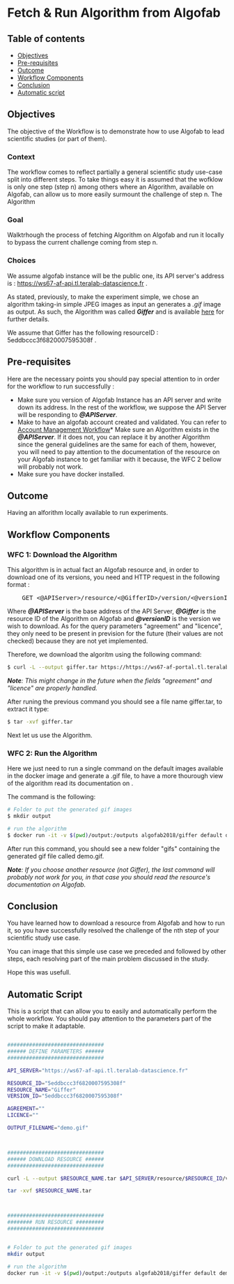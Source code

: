 
# Fetch & Run Algorithm from Algofab  

## Table of contents

* [Objectives](#objectives)
* [Pre-requisites](#pre-requisites)
* [Outcome](#outcome)
* [Workflow Components](#workflow-components)
* [Conclusion](#conclusion)
* [Automatic script](#automatic-script)

## Objectives

The objective of the Workflow is to demonstrate how to use Algofab to lead scientific studies (or part of them).

### Context

The workflow comes to reflect partially a general scientific study use-case split into different steps. To take things easy it is assumed that the wofklow is only one step (step n) among others where an Algorithm, available on Algofab, can allow us to more easily surmount the challenge of step n. The Algorithm 

### Goal

Walktrhough the process of fetching Algorithm on Algofab and run it locally to bypass the current challenge coming from step n.    

### Choices

We assume algofab instance will be the public one, its API server's address is : https://ws67-af-api.tl.teralab-datascience.fr .


As stated, previously, to make the experiment simple, we chose an algorithm taking-in simple JPEG images as input an generates a _.gif_ image as output. As such, the Algorithm was called _**Giffer**_ and is available [here](https://ws67-af-portal.tl.teralab-datascience.fr) for further details.

We assume that Giffer has the following  resourceID : 5eddbccc3f6820007595308f .

## Pre-requisites

Here are the necessary points you should pay special attention to in order for the workflow to run successfully :

* Make sure you version of Algofab Instance has an API server and write down its address. In the rest of the workflow, we suppose the API Server will be responding to **_@APIServer_**.
* Make to have an algofab account created and validated. You can refer to [Account Management Workflow](../account_management/workflow.md)* Make sure an Algorithm exists in the **_@APIServer_**. If it does not, you can replace it by another Algorithm since the general guidelines are the same for each of them, however, you will need to pay attention to the documentation of the resource on your Algofab instance to get familiar with it because, the WFC 2 bellow will probably not work. 
* Make sure you have docker installed.

## Outcome

Having an alforithm locally available to run experiments.


## Workflow Components
																																					
### WFC 1: Download the Algorithm

This algorithm is in actual fact an Algofab resource and, in order to download one of its versions, you need and HTTP request in the following format :
																																																																																																																																																								
<pre>
	GET <@APIServer>/resource/<@GifferID>/version/<@versionID>/download?agreement=agreementVersion&licence=licenceVersion
</pre>

Where _**@APIServer**_ is the base address of the API Server, _**@Giffer**_ is the resource ID of the Algorithm on Algofab and _**@versionID**_ is the version we wish to download. As for the query parameters "agreement" and "licence", they only need to be present in prevision for the future (their values are not checked) because they are not yet implemented.

Therefore, we download the algoritm using the following command:

```bash
$ curl -L --output giffer.tar https://https://ws67-af-portal.tl.teralab-datascience.fr/resource/5eddbccc3f6820007595308f/version/5ecbd0069e260407edd6ebd1/download?agreement&licence
```

_**Note**: This might change in the future when the fields "agreement" and "licence" are properly handled._

After runing the previous command you should see a file name giffer.tar, to extract it type:

```bash
$ tar -xvf giffer.tar
```

Next let us use the Algorithm.

### WFC 2: Run the Algorithm

Here we just need to run a single command on the default images available in the docker image and generate a .gif file, to have a more thourough view of the algorithm read its documentation on .

The command is the following: 

```bash
# Folder to put the generated gif images
$ mkdir output

# run the algorithm
$ docker run -it -v $(pwd)/output:/outputs algofab2018/giffer default demo.gif
```

After run this command, you should see a new folder "gifs" containing the generated gif file called demo.gif.

_**Note**: If you choose another resource (not Giffer), the last command will probably not work for you, in that case you should read the resource's documentation on Algofab._

## Conclusion

You have learned how to download a resource from Algofab and how to run it, so you have successfully resolved the challenge of the nth step of your scientific study use case. 

You can image that this simple use case we preceded and followed by other steps, each resolving part of the main problem discussed in the study. 

Hope this was usefull.

## Automatic Script

This is a script that can allow you to easily and automatically perform the whole workflow. 
You should pay attention to the parameters part of the script to make it adaptable.

```bash

###############################
###### DEFINE PARAMETERS ######
###############################

API_SERVER="https://ws67-af-api.tl.teralab-datascience.fr"

RESOURCE_ID="5eddbccc3f6820007595308f"
RESOURCE_NAME="Giffer"
VERSION_ID="5eddbccc3f6820007595308f"

AGREEMENT=""
LICENCE=""

OUTPUT_FILENAME="demo.gif"



###############################
###### DOWNLOAD RESOURCE ######
###############################

curl -L --output $RESOURCE_NAME.tar $API_SERVER/resource/$RESOURCE_ID/version/$VERSION_ID/download?agreement=$AGREEMENT\&licence=$LICENCE

tar -xvf $RESOURCE_NAME.tar



###############################
######## RUN RESOURCE #########
###############################


# Folder to put the generated gif images
mkdir output

# run the algorithm
docker run -it -v $(pwd)/output:/outputs algofab2018/giffer default demo.gif
```